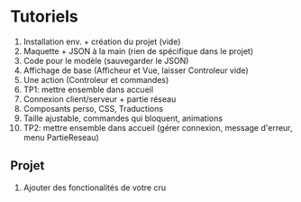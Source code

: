 # Tutoriels

1. Installation env. + création du projet (vide)
2. Maquette + JSON à la main (rien de spécifique dans le projet)
3. Code pour le modèle (sauvegarder le JSON)
4. Affichage de base (Afficheur et Vue, laisser Controleur vide)
5. Une action (Controleur et commandes)
6. TP1: mettre ensemble dans accueil
7. Connexion client/serveur + partie réseau
8. Composants perso, CSS, Traductions
9. Taille ajustable, commandes qui bloquent, animations
10. TP2: mettre ensemble dans accueil (gérer connexion, message d'erreur, menu PartieReseau)

## Projet

1. Ajouter des fonctionalités de votre cru

